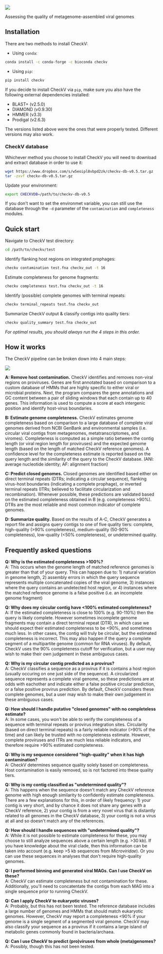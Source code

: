 ![](https://bitbucket.org/berkeleylab/checkv/raw/758a99a857ee874f273c7de326679dfdf7e38847/logo.png)

Assessing the quality of metagenome-assembled viral genomes

## Installation

There are two methods to install CheckV:

- Using `conda`:

```bash
conda install -c conda-forge -c bioconda checkv
```

- Using `pip`:

```bash
pip install checkv
```

If you decide to install CheckV via `pip`, make sure you also have the following external dependencies installed:

- BLAST+ (v2.5.0)
- DIAMOND (v0.9.30)
- HMMER (v3.3)
- Prodigal (v2.6.3)

The versions listed above were the ones that were properly tested. Different versions may also work.

### CheckV database

Whichever method you choose to install CheckV you will need to download and extract database in order to use it:

```bash
wget https://www.dropbox.com/s/w5eoipl8vbpd2zk/checkv-db-v0.5.tar.gz
tar -zxvf checkv-db-v0.5.tar.gz
```

Update your environment:

```bash
export CHECKVDB=/path/to/checkv-db-v0.5
```

If you don't want to set the environmet variable, you can still use the database through the `-d` parameter of the `contamination` and `completeness` modules.

## Quick start

Navigate to CheckV test directory:

```bash
cd /path/to/checkv/test
```

Identify flanking host regions on integrated prophages:

```bash
checkv contamination test.fna checkv_out -t 16
```

Estimate completeness for genome fragments:

```bash
checkv completeness test.fna checkv_out -t 16
```

Identify (possible) complete genomes with terminal repeats:

```bash
checkv terminal_repeats test.fna checkv_out
```

Summarize CheckV output & classify contigs into quality tiers:

```bash
checkv quality_summary test.fna checkv_out
```

*For optimal results, you should always run the 4 steps in this order.*

## How it works

The CheckV pipeline can be broken down into 4 main steps:


![](https://bitbucket.org/berkeleylab/checkv/raw/56a82c12b624933f7cd374d352ba24533d280575/pipeline.png)


**A: Remove host contamination.** CheckV identifies and removes non-viral regions on proviruses. Genes are first annotated based on comparison to a custom database of HMMs that are highly specific to either viral or microbial proteins. Next, the program compares the gene annotations and GC content between a pair of sliding windows that each contain up to 40 genes. This information is used to compute a score at each intergenic position and identify host-virus boundaries.

**B: Estimate genome completeness.** CheckV estimates genome completeness based on comparison to a large database of complete viral genomes derived from NCBI GenBank and environmental samples (i.e. circular viral contigs from metagenomes, metatranscriptomes, and viromes). Completeness is computed as a simple ratio between the contig length (or viral region length for proviruses) and the expected genome length (based on the length of matched CheckV reference genomes). A confidence level for the completeness estimate is reported based on the query length and the similarity of the query to the CheckV database. (ANI: average nucleotide identity; AF: alignment fraction)

**C: Predict closed genomes.** Closed genomes are identified based either on direct terminal repeats (DTRs; indicating a circular sequence), flanking virus-host boundaries (indicating a complete prophage), or inverted terminal repeats (ITRs; believed to facilitate circularization and recombination). Whenever possible, these predictions are validated based on the estimated completeness obtained in B (e.g. completeness >90%). DTRs are the most reliable and most common indicator of complete genomes.

**D: Summarize quality.** Based on the results of A-C, CheckV generates a report file and assigns query contigs to one of five quality tiers: complete, high-quality (>90% completeness), medium-quality (50-90% completeness), low-quality (<50% completeness), or undetermined quality.


## Frequently asked questions

**Q: Why is the estimated completeness >100%?**  
A: This occurs when the genome length of matched reference genomes is greater than that of your query. This can happen due to: 1) natural variation in genome length, 2) assembly errors in which the query sequence represents multiple concatenated copies of the viral genome, 3) instances where the query contains an undetected host region, or 4) instances where the matched reference genome is a false positive (i.e. an incomplete genome fragment)  

**Q: Why does my circular contig have <100% estimated completeness?**   
A: If the estimated completeness is close to 100% (e.g. 90-110%) then the query is likely complete. However sometimes incomplete genome fragments may contain a direct terminal repeat (DTR), in which case we should expect their estimated completeness to be <90%, and sometimes much less. In other cases, the contig will truly be circular, but the estimated completeness is incorrect. This may also happen if the query a complete segment of a multipartite genome (common for RNA viruses). By default, CheckV uses the 90% completeness cutoff for verification, but a user may wish to make their own judgement in these ambiguous cases.  

**Q: Why is my circular contig predicted as a provirus?**  
A: CheckV classifies a sequence as a provirus if it is contains a host region (usually occuring on one just side of the sequence). A circularized sequence represents a complete viral genome, so these predictions are at odds with eachother and indicate either a false positive circular prediction, or a false positive provirus prediction. By default, CheckV considers these complete genomes, but a user may wish to make their own judgement in these ambiguous cases.  

**Q: How should I handle putative "closed genomes" with no completeless estimate?**   
A: In some cases, you won't be able to verify the completeness of a sequence with terminal repeats or provirus integration sites. Circularity (based on direct terminal repeats) is a fairly reliable indicator (>90% of the time) and can likely be trusted with no completeness estimate. However, complete proviruses and ITRs are much less reliable indicators, and therefore require >90% estimated completeness.  

**Q: Why is my sequence considered "high-quality" when it has high contamination?**   
A: CheckV determines sequence quality solely based on completeness. Host contamination is easily removed, so is not factored into these quality tiers.  

**Q: Why is my contig classified as "undetermined quality"?**  
A: This happens when the sequence doesn't match any CheckV reference genome with high enough similarity to confidently estimate completeness. There are a few explanations for this, in order of likely frequency: 1) your contig is very short, and by chance it does not share any genes with a CheckV reference, 2) your contig is from a very novel virus that is distantly related to all genomes in the CheckV database, 3) your contig is not a virus at all and so doesn't match any of the references.   

**Q: How should I handle sequences with "undetermined quality"?**  
A: While it is not possible to estimate completeness for these, you may choose to still analyze sequences above a certain length (e.g. >30 kb). If you have knowledge about the viral clade, then this information can be taken into account (e.g. keep >5 kb sequences from *Microviridae*). Or you can use these sequences in analyses that don't require high-quality genomes.  

**Q: I performed binning and generated viral MAGs. Can I use CheckV on these?**  
A: CheckV can estimate completeness but not contamination for these. Additionally, you'll need to concatentate the contigs from each MAG into a single sequence prior to running CheckV.

**Q: Can I apply CheckV to eukaryotic viruses?**  
A: Probably, but this has not been tested. The reference database includes a large number of genomes and HMMs that should match eukaryotic genomes. However, CheckV may report a completeness <90% if your genome is a single segment of a segmented viral genome. CheckV may also classify your sequence as a provirus if it contains a large island of metabolic genes commonly found in bacteria/archaea.

**Q: Can I use CheckV to predict (pro)viruses from whole (meta)genomes?**  
A: Possibly, though this has not been tested. 
